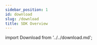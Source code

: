 ```yaml
---
sidebar_position: 1
id: download
slug: /download
title: SDK Overview
---
```

import Download from '../../download.md';

<Download 
java_url="https://github.com/smartxworks/cloudtower-java-sdk/releases/tag/v2.4.0"
go_url="https://github.com/smartxworks/cloudtower-go-sdk/releases/tag/v2.4.0"
python_url="https://github.com/smartxworks/cloudtower-python-sdk/releases/tag/v2.4.0"
/>